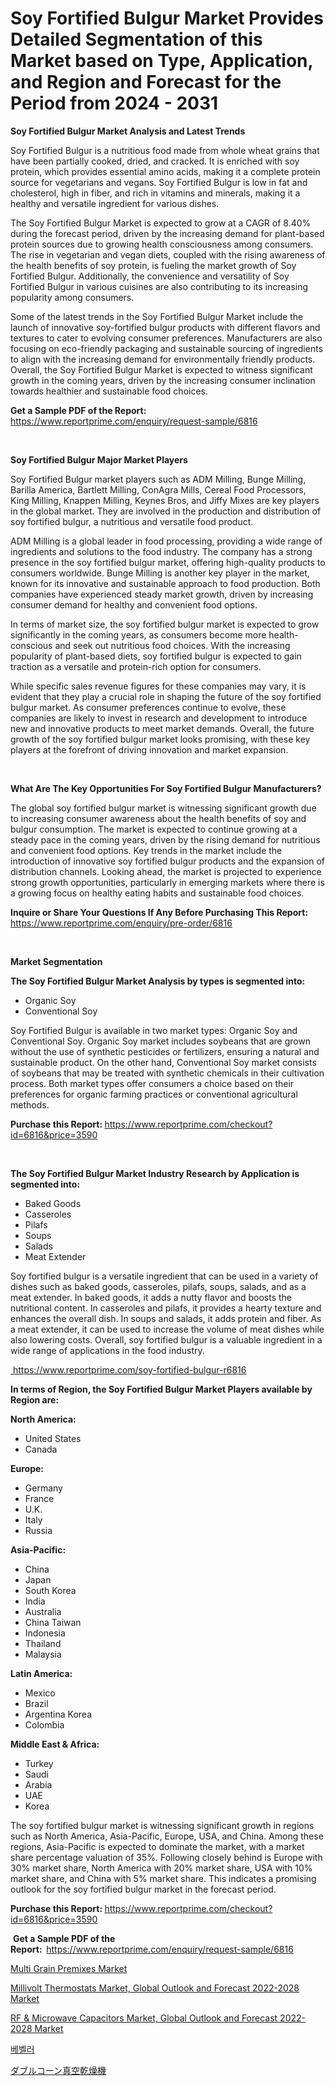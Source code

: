 <p><h1>Soy Fortified Bulgur Market Provides Detailed Segmentation of this Market based on Type, Application, and Region and Forecast for the Period from 2024 - 2031</h1></p><p><strong>Soy Fortified Bulgur Market Analysis and Latest Trends</strong></p>
<p><p>Soy Fortified Bulgur is a nutritious food made from whole wheat grains that have been partially cooked, dried, and cracked. It is enriched with soy protein, which provides essential amino acids, making it a complete protein source for vegetarians and vegans. Soy Fortified Bulgur is low in fat and cholesterol, high in fiber, and rich in vitamins and minerals, making it a healthy and versatile ingredient for various dishes.</p><p>The Soy Fortified Bulgur Market is expected to grow at a CAGR of 8.40% during the forecast period, driven by the increasing demand for plant-based protein sources due to growing health consciousness among consumers. The rise in vegetarian and vegan diets, coupled with the rising awareness of the health benefits of soy protein, is fueling the market growth of Soy Fortified Bulgur. Additionally, the convenience and versatility of Soy Fortified Bulgur in various cuisines are also contributing to its increasing popularity among consumers.</p><p>Some of the latest trends in the Soy Fortified Bulgur Market include the launch of innovative soy-fortified bulgur products with different flavors and textures to cater to evolving consumer preferences. Manufacturers are also focusing on eco-friendly packaging and sustainable sourcing of ingredients to align with the increasing demand for environmentally friendly products. Overall, the Soy Fortified Bulgur Market is expected to witness significant growth in the coming years, driven by the increasing consumer inclination towards healthier and sustainable food choices.</p></p>
<p><strong>Get a Sample PDF of the Report:&nbsp;</strong> <a href="https://www.reportprime.com/enquiry/request-sample/6816">https://www.reportprime.com/enquiry/request-sample/6816</a></p>
<p>&nbsp;</p>
<p><strong>Soy Fortified Bulgur Major Market Players</strong></p>
<p><p>Soy Fortified Bulgur market players such as ADM Milling, Bunge Milling, Barilla America, Bartlett Milling, ConAgra Mills, Cereal Food Processors, King Milling, Knappen Milling, Keynes Bros, and Jiffy Mixes are key players in the global market. They are involved in the production and distribution of soy fortified bulgur, a nutritious and versatile food product.</p><p>ADM Milling is a global leader in food processing, providing a wide range of ingredients and solutions to the food industry. The company has a strong presence in the soy fortified bulgur market, offering high-quality products to consumers worldwide. Bunge Milling is another key player in the market, known for its innovative and sustainable approach to food production. Both companies have experienced steady market growth, driven by increasing consumer demand for healthy and convenient food options.</p><p>In terms of market size, the soy fortified bulgur market is expected to grow significantly in the coming years, as consumers become more health-conscious and seek out nutritious food choices. With the increasing popularity of plant-based diets, soy fortified bulgur is expected to gain traction as a versatile and protein-rich option for consumers.</p><p>While specific sales revenue figures for these companies may vary, it is evident that they play a crucial role in shaping the future of the soy fortified bulgur market. As consumer preferences continue to evolve, these companies are likely to invest in research and development to introduce new and innovative products to meet market demands. Overall, the future growth of the soy fortified bulgur market looks promising, with these key players at the forefront of driving innovation and market expansion.</p></p>
<p>&nbsp;</p>
<p><strong>What Are The Key Opportunities For Soy Fortified Bulgur Manufacturers?</strong></p>
<p><p>The global soy fortified bulgur market is witnessing significant growth due to increasing consumer awareness about the health benefits of soy and bulgur consumption. The market is expected to continue growing at a steady pace in the coming years, driven by the rising demand for nutritious and convenient food options. Key trends in the market include the introduction of innovative soy fortified bulgur products and the expansion of distribution channels. Looking ahead, the market is projected to experience strong growth opportunities, particularly in emerging markets where there is a growing focus on healthy eating habits and sustainable food choices.</p></p>
<p><strong>Inquire or Share Your Questions If Any Before Purchasing This Report:</strong> <a href="https://www.reportprime.com/enquiry/pre-order/6816">https://www.reportprime.com/enquiry/pre-order/6816</a></p>
<p>&nbsp;</p>
<p><strong>Market Segmentation</strong></p>
<p><strong>The Soy Fortified Bulgur Market Analysis by types is segmented into:</strong></p>
<p><ul><li>Organic Soy</li><li>Conventional Soy</li></ul></p>
<p><p>Soy Fortified Bulgur is available in two market types: Organic Soy and Conventional Soy. Organic Soy market includes soybeans that are grown without the use of synthetic pesticides or fertilizers, ensuring a natural and sustainable product. On the other hand, Conventional Soy market consists of soybeans that may be treated with synthetic chemicals in their cultivation process. Both market types offer consumers a choice based on their preferences for organic farming practices or conventional agricultural methods.</p></p>
<p><strong>Purchase this Report:&nbsp;</strong><a href="https://www.reportprime.com/checkout?id=6816&price=3590">https://www.reportprime.com/checkout?id=6816&price=3590</a></p>
<p>&nbsp;</p>
<p><strong>The Soy Fortified Bulgur Market Industry Research by Application is segmented into:</strong></p>
<p><ul><li>Baked Goods</li><li>Casseroles</li><li>Pilafs</li><li>Soups</li><li>Salads</li><li>Meat Extender</li></ul></p>
<p><p>Soy fortified bulgur is a versatile ingredient that can be used in a variety of dishes such as baked goods, casseroles, pilafs, soups, salads, and as a meat extender. In baked goods, it adds a nutty flavor and boosts the nutritional content. In casseroles and pilafs, it provides a hearty texture and enhances the overall dish. In soups and salads, it adds protein and fiber. As a meat extender, it can be used to increase the volume of meat dishes while also lowering costs. Overall, soy fortified bulgur is a valuable ingredient in a wide range of applications in the food industry.</p></p>
<p><a href="https://www.reportprime.com/soy-fortified-bulgur-r6816">&nbsp;https://www.reportprime.com/soy-fortified-bulgur-r6816</a></p>
<p><strong>In terms of Region, the Soy Fortified Bulgur Market Players available by Region are:</strong></p>
<p>
    <p> <strong> North America: </strong>
        <ul>
            <li>United States</li>
            <li>Canada</li>
        </ul>
        </p> 
    <p> <strong> Europe: </strong>
        <ul>
            <li>Germany</li>
            <li>France</li>
            <li>U.K.</li>
            <li>Italy</li>
            <li>Russia</li>
        </ul>
        </p> 
    <p> <strong> Asia-Pacific: </strong>
        <ul>
            <li>China</li>
            <li>Japan</li>
            <li>South Korea</li>
            <li>India</li>
            <li>Australia</li>
            <li>China Taiwan</li>
            <li>Indonesia</li>
            <li>Thailand</li>
            <li>Malaysia</li>
        </ul>
        </p> 
    <p> <strong> Latin America: </strong>
        <ul>
            <li>Mexico</li>
            <li>Brazil</li>
            <li>Argentina Korea</li>
            <li>Colombia</li>
        </ul>
        </p> 
    <p> <strong> Middle East & Africa: </strong>
        <ul>
            <li>Turkey</li>
            <li>Saudi</li>
            <li>Arabia</li>
            <li>UAE</li>
            <li>Korea</li>
        </ul>
    </p>
    </p>
<p><p>The soy fortified bulgur market is witnessing significant growth in regions such as North America, Asia-Pacific, Europe, USA, and China. Among these regions, Asia-Pacific is expected to dominate the market, with a market share percentage valuation of 35%. Following closely behind is Europe with 30% market share, North America with 20% market share, USA with 10% market share, and China with 5% market share. This indicates a promising outlook for the soy fortified bulgur market in the forecast period.</p></p>
<p><strong>Purchase this Report: </strong><a href="https://www.reportprime.com/checkout?id=6816&price=3590">https://www.reportprime.com/checkout?id=6816&price=3590</a></p>
<p>&nbsp;<strong>Get a Sample PDF of the Report:&nbsp;&nbsp;</strong><a href="https://www.reportprime.com/enquiry/request-sample/6816">https://www.reportprime.com/enquiry/request-sample/6816</a></p>
<p><strong></strong></p>
<p><p><a href="https://github.com/khadijahesham19/Market-Research-Report-List-1/blob/main/multi-grain-premixes-market.md">Multi Grain Premixes Market</a></p><p><a href="https://www.linkedin.com/pulse/millivolt-thermostats-market-global-outlook-forecast-560ee">Millivolt Thermostats Market, Global Outlook and Forecast 2022-2028 Market</a></p><p><a href="https://www.linkedin.com/pulse/rf-microwave-capacitors-market-global-outlook-forecast-a8dye">RF & Microwave Capacitors Market, Global Outlook and Forecast 2022-2028 Market</a></p><p><a href="https://medium.com/@jasonalter89657w/%EB%B2%A0%EB%B2%A8%EB%9F%AC%EC%8A%A4-%EC%8B%9C%EC%9E%A5-%EA%B8%80%EB%A1%9C%EB%B2%8C-%EB%B0%8F-%EC%A7%80%EC%97%AD-%EB%B6%84%EC%84%9D-%EC%B5%9C%EC%A2%85-%EC%82%AC%EC%9A%A9%EC%9E%90-%EC%A0%9C%ED%92%88-%EB%B0%8F-%EC%A7%80%EC%97%AD%EC%97%90-%EC%B4%88%EC%A0%90%EC%9D%84-%EB%A7%9E%EC%B6%98-%EB%B6%84%EC%84%9D-%EB%B0%8F-%EC%98%88%EC%B8%A1-2024-2031-0999c30156e8">베벨러</a></p><p><a href="https://medium.com/@livingstonrandy/%E3%83%80%E3%83%96%E3%83%AB%E3%82%B3%E3%83%BC%E3%83%B3%E7%9C%9F%E7%A9%BA%E4%B9%BE%E7%87%A5%E6%A9%9F%E5%B8%82%E5%A0%B4%E8%A6%8F%E6%A8%A1%E3%81%AF%E5%B9%B4%E7%8E%879-2-%E3%81%A7%E6%88%90%E9%95%B7%E3%81%97%E3%81%A6%E3%81%8A%E3%82%8A-%E3%81%93%E3%81%AE%E3%83%AC%E3%83%9D%E3%83%BC%E3%83%88%E3%81%AF2024%E5%B9%B4%E3%81%8B%E3%82%892031%E5%B9%B4%E3%81%BE%E3%81%A7%E3%81%AE%E3%82%BF%E3%82%A4%E3%83%97-%E3%82%A2%E3%83%97%E3%83%AA%E3%82%B1%E3%83%BC%E3%82%B7%E3%83%A7%E3%83%B3-%E6%88%90%E9%95%B7-%E3%81%8A%E3%82%88%E3%81%B3%E4%BA%88%E6%B8%AC%E3%81%AB%E9%96%A2%E3%81%99%E3%82%8B%E5%88%86%E6%9E%90%E3%82%92%E3%82%AB%E3%83%90%E3%83%BC%E3%81%97%E3%81%A6%E3%81%84%E3%81%BE%E3%81%99-124efa1dab34">ダブルコーン真空乾燥機</a></p></p>